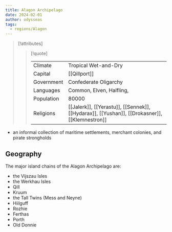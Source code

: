 ```yaml
---
title: Alagon Archipelago
date: 2024-02-01
author: odysseas
tags:
  - regions/Alagon
---
```

> [!attributes]
> 
> > [!quote]
> >
> > | | |
> > | --- | --- |
> > | Climate | Tropical Wet-and-Dry |
> > | Capital | [[Qillport]] |
> > | Government | Confederate Oligarchy |
> > | Languages | Common, Elven, Halfling,  |
> > | Population | 80000 |
> > | Religions | [[Jalerk]], [[Yerastu]], [[Sennek]], [[Hydarax]], [[Yushan]], [[Drokasner]], [[Klemnestron]] |

- an informal collection of maritime settlements, merchant colonies, and pirate strongholds

## Geography

The major island chains of the Alagon Archipelago are:

- the Vijszau Isles
- the Werkhau Isles
- Qill
- Kruum
- the Tall Twins (Mess and Neyne)
- Hiilguff
- Rozhie
- Ferthas
- Porth
- Old Donnie